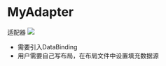 # MyAdapter
适配器
[![](https://jitpack.io/v/ForMuHan/MyAdapter.svg)](https://jitpack.io/#ForMuHan/MyAdapter)

- 需要引入DataBinding
- 用户需要自己写布局，在布局文件中设置填充数据源
